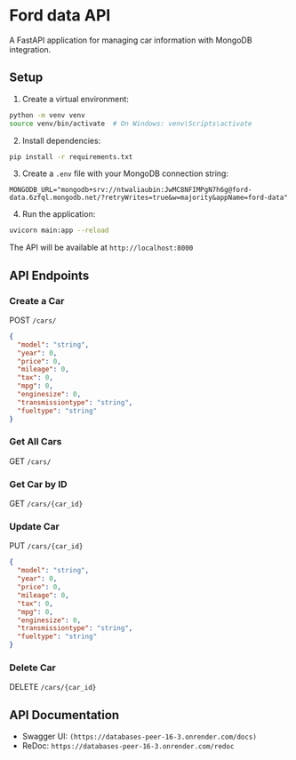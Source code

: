 # Ford data API

A FastAPI application for managing car information with MongoDB integration.

## Setup

1. Create a virtual environment:
```bash
python -m venv venv
source venv/bin/activate  # On Windows: venv\Scripts\activate
```

2. Install dependencies:
```bash
pip install -r requirements.txt
```

3. Create a `.env` file with your MongoDB connection string:
```
MONGODB_URL="mongodb+srv://ntwaliaubin:JwMC8NFIMPgN7h6g@ford-data.6zfql.mongodb.net/?retryWrites=true&w=majority&appName=ford-data"
```

4. Run the application:
```bash
uvicorn main:app --reload
```

The API will be available at `http://localhost:8000`

## API Endpoints

### Create a Car
POST `/cars/`
```json
{
  "model": "string",
  "year": 0,
  "price": 0,
  "mileage": 0,
  "tax": 0,
  "mpg": 0,
  "enginesize": 0,
  "transmissiontype": "string",
  "fueltype": "string"
}
```

### Get All Cars
GET `/cars/`

### Get Car by ID
GET `/cars/{car_id}`

### Update Car
PUT `/cars/{car_id}`
```json
{
  "model": "string",
  "year": 0,
  "price": 0,
  "mileage": 0,
  "tax": 0,
  "mpg": 0,
  "enginesize": 0,
  "transmissiontype": "string",
  "fueltype": "string"
}
```

### Delete Car
DELETE `/cars/{car_id}`

## API Documentation

- Swagger UI: `(https://databases-peer-16-3.onrender.com/docs)`
- ReDoc: `https://databases-peer-16-3.onrender.com/redoc` 
